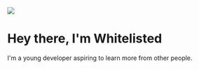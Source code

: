 <picture>
  <source media="(prefers-color-scheme: dark)" srcset="https://readme-typing-svg.demolab.com?font=Mojangles&size=30&pause=1000&repeat=false&width=650&height=55&lines=I'm+Whitelisted%2C+it's+nice+to+see+you+here.&color=FFFFFF" />
  <img src="https://readme-typing-svg.demolab.com?font=Mojangles&size=30&pause=1000&repeat=false&width=650&height=55&lines=I'm+Whitelisted%2C+it's+nice+to+see+you+here.&color=000000" />
</picture>


# Hey there, I'm Whitelisted

I'm a young developer aspiring to learn more from other people.